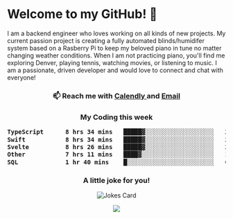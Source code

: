 <h1> Welcome to my GitHub! 👋 </h1>


  I am a backend engineer who loves working on all kinds of new projects. My current passion project is creating a fully automated blinds/humidifer system based on a Rasberry Pi to keep my beloved piano in tune no matter changing weather conditions. When I am not practicing piano, you'll find me exploring Denver, playing tennis, watching movies, or listening to music. I am a passionate, driven developer and would love to connect and chat with everyone!

<h3 align = "center"> 📫 Reach me with <a href = "https://calendly.com/msbrandt00/30min"> Calendly </a> and <a href="mailto:msbrandt00@gmail.com">Email</a> 
 </h3>


 
<div align = "center"
[![Anurag's GitHub stats](https://github-readme-stats.vercel.app/api?username=mbrandt00)](https://github.com/anuraghazra/github-readme-stats)
          </div>
<h3 align="center">
  My Coding this week
<!--START_SECTION:waka-->

```txt
TypeScript      8 hrs 34 mins   █████▓░░░░░░░░░░░░░░░░░░░   22.82 %
Swift           8 hrs 34 mins   █████▓░░░░░░░░░░░░░░░░░░░   22.82 %
Svelte          8 hrs 26 mins   █████▓░░░░░░░░░░░░░░░░░░░   22.46 %
Other           7 hrs 11 mins   ████▓░░░░░░░░░░░░░░░░░░░░   19.15 %
SQL             1 hr 40 mins    █░░░░░░░░░░░░░░░░░░░░░░░░   04.47 %
```

<!--END_SECTION:waka-->

### A little joke for you!

![Jokes Card](https://readme-jokes.vercel.app/api?hideBorder)

<a href="https://www.linkedin.com/in/mbrandt00/"><img src="https://img.shields.io/badge/linkedin-%230077B5.svg?&style=for-the-badge&logo=linkedin&logoColor=white" /></a>
